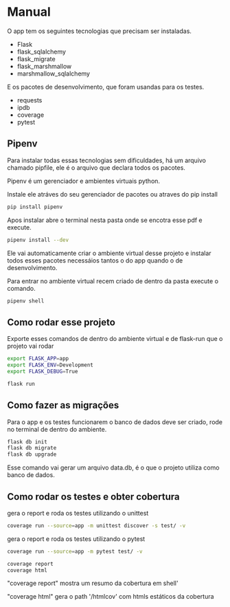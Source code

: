 # Manual

O app tem os seguintes tecnologias que precisam ser instaladas.

* Flask
* flask_sqlalchemy
* flask_migrate
* flask_marshmallow
* marshmallow_sqlalchemy

E os pacotes de desenvolvimento, que foram usandas para os testes.

* requests
* ipdb
* coverage
* pytest

## Pipenv

Para instalar todas essas tecnologias sem dificuldades, há um arquivo chamado pipfile, ele é o arquivo que declara todos os pacotes.

Pipenv é um gerenciador e ambientes virtuais python.

Instale ele atráves do seu gerenciador de pacotes ou atraves do pip install

```bash
pip install pipenv
```

Apos instalar abre o terminal nesta pasta onde se encotra esse pdf e execute.


```bash
pipenv install --dev
```

Ele vai automaticamente criar o ambiente virtual desse projeto e instalar todos esses pacotes necessáios tantos o do app quando o de desenvolvimento.

Para entrar no ambiente virtual recem criado de dentro da pasta execute o comando.

```bash
pipenv shell
```

## Como rodar esse projeto

Exporte esses comandos de dentro do ambiente virtual e de flask-run que o projeto vai rodar

```sh
export FLASK_APP=app
export FLASK_ENV=Development
export FLASK_DEBUG=True

flask run
```

## Como fazer as migrações

Para o app e os testes funcionarem o banco de dados deve ser criado,
rode no terminal de dentro do ambiente.

```sh
flask db init
flask db migrate
flask db upgrade
```
Esse comando vai gerar um arquivo data.db, é o que o projeto utiliza como banco de dados.

## Como rodar os testes e obter cobertura

gera o report e roda os testes utilizando o unittest

```sh
coverage run --source=app -m unittest discover -s test/ -v
```

gera o report e roda os testes utilizando o pytest


```sh
coverage run --source=app -m pytest test/ -v
```


```sh
coverage report
coverage html
```

"coverage report" mostra um resumo da cobertura em shell'

"coverage html"  gera o path '/htmlcov' com htmls estáticos da cobertura
